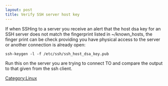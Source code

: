 ```yaml
---
layout: post 
title: Verify SSH server host key
---
```


If when SSHing to a server you receive an alert that the host dsa key
for an SSH server does not match the fingerprint listed in
\~/known\_hosts, the finger print can be check providing you have
physical access to the server or another connection is already open:

    ssh-keygen -l -f /etc/ssh/ssh_host_dsa_key.pub

Run this on the server you are trying to connect TO and compare the
output to that given from the ssh client.

[Category:Linux](Category:Linux "wikilink")
